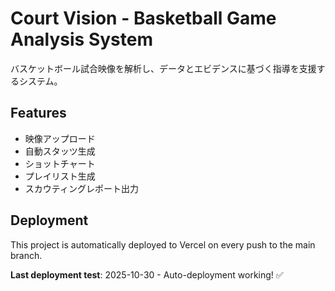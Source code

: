 # Court Vision - Basketball Game Analysis System

バスケットボール試合映像を解析し、データとエビデンスに基づく指導を支援するシステム。

## Features

- 映像アップロード
- 自動スタッツ生成
- ショットチャート
- プレイリスト生成
- スカウティングレポート出力

## Deployment

This project is automatically deployed to Vercel on every push to the main branch.

**Last deployment test**: 2025-10-30 - Auto-deployment working! ✅

